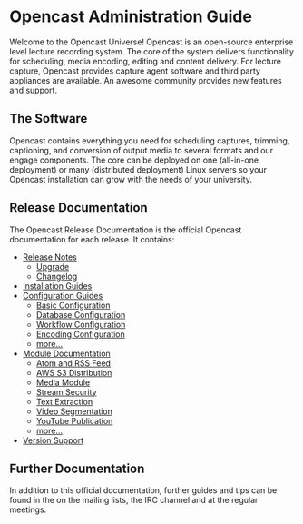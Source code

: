 Opencast Administration Guide
=============================

Welcome to the Opencast Universe! Opencast is an open-source enterprise level lecture recording system. The core of the
system delivers functionality for scheduling, media encoding, editing and content delivery. For lecture capture,
Opencast provides capture agent software and third party appliances are available. An awesome community provides new
features and support.

The Software
------------

Opencast contains everything you need for scheduling captures, trimming, captioning, and conversion of output media to
several formats and our engage components.  The core can be deployed on one (all-in-one deployment) or many (distributed
deployment) Linux servers so your Opencast installation can grow with the needs of your university.

Release Documentation
---------------------

The Opencast Release Documentation is the official Opencast documentation for each release. It contains:

- [Release Notes](releasenotes.md)
  - [Upgrade](upgrade.md)
  - [Changelog](changelog.md)
- [Installation Guides](installation/index.md)
- [Configuration Guides](configuration/index.md)
  - [Basic Configuration](configuration/basic.md)
  - [Database Configuration](configuration/database.md)
  - [Workflow Configuration](configuration/workflow.md)
  - [Encoding Configuration](configuration/encoding.md)
  - [more...](configuration/index.md)
- [Module Documentation](modules/index.md)
  - [Atom and RSS Feed](modules/atomrss.md)
  - [AWS S3 Distribution](modules/awss3distribution.md)
  - [Media Module](modules/mediamodule.configuration.md)
  - [Stream Security](modules/stream-security.md)
  - [Text Extraction](modules/textextraction.md)
  - [Video Segmentation](modules/videosegmentation.md)
  - [YouTube Publication](modules/youtubepublication.md)
  - [more...](modules/index.md)
- [Version Support](version-support.md)

Further Documentation
---------------------

In addition to this official documentation, further guides and tips can be found in the on the mailing lists, the IRC
channel and at the regular meetings.
